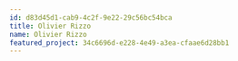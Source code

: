 ```yaml
---
id: d83d45d1-cab9-4c2f-9e22-29c56bc54bca
title: Olivier Rizzo
name: Olivier Rizzo
featured_project: 34c6696d-e228-4e49-a3ea-cfaae6d28bb1
---
```

